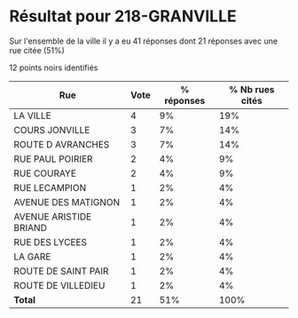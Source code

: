 # Résultat pour 218-GRANVILLE

Sur l'ensemble de la ville il y a eu 41 réponses dont 21 réponses avec une rue citée (51%)

12 points noirs identifiés

| Rue | Vote | % réponses | % Nb rues cités|
|-----|------|------------|----------------|
| LA VILLE | 4 | 9% | 19%|
| COURS JONVILLE | 3 | 7% | 14%|
| ROUTE D AVRANCHES | 3 | 7% | 14%|
| RUE PAUL POIRIER | 2 | 4% | 9%|
| RUE COURAYE | 2 | 4% | 9%|
| RUE LECAMPION | 1 | 2% | 4%|
| AVENUE DES MATIGNON | 1 | 2% | 4%|
| AVENUE ARISTIDE BRIAND | 1 | 2% | 4%|
| RUE DES LYCEES | 1 | 2% | 4%|
| LA GARE | 1 | 2% | 4%|
| ROUTE DE SAINT PAIR | 1 | 2% | 4%|
| ROUTE DE VILLEDIEU | 1 | 2% | 4%|
| **Total** | 21 | 51% | 100%|
